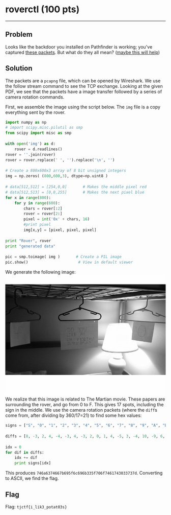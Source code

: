 # roverctl (100 pts)

---
## Problem
Looks like the backdoor you installed on Pathfinder is working; you've captured [these packets](https://static.tjctf.org/rover_7c2be0252685607348be5d53e10fa9d7f2f01322f6dbd2ecd07e2d4e780fddbe.pcapng). But what do they all mean? ([maybe this will help](https://static.tjctf.org/roverctl_3b27c9f5ceed7ff2edf0640f47850b198966e69e3f097ae87d07bcc7773ba64f.pdf)) 

## Solution
The packets are a `pcapng` file, which can be opened by Wireshark. We use the follow stream command to see the TCP exchange. Looking at the given PDF, we see that the packets have a image transfer followed by a series of camera rotation commands. 

First, we assemble the image using the script below. The `img` file is a copy everything sent by the rover. 
```python
import numpy as np
# import scipy.misc.pilutil as smp
from scipy import misc as smp

with open('img') as d:
    rover = d.readlines()
rover = ''.join(rover)
rover = rover.replace(' ', '').replace('\n', '')

# Create a 800x600x3 array of 8 bit unsigned integers
img = np.zeros( (800,600,3), dtype=np.uint8 )

# data[512,512] = [254,0,0]       # Makes the middle pixel red
# data[512,513] = [0,0,255]       # Makes the next pixel blue
for x in range(800):
    for y in range(600):
        chars = rover[:2]
        rover = rover[2:]
        pixel = int('0x' + chars, 16)
        #print pixel
        img[x,y] = [pixel, pixel, pixel]

print "Rover", rover
print "generated data"

pic = smp.toimage( img )       # Create a PIL image
pic.show()                      # View in default viewer
```

We generate the following image: ![](rover_output.png)
We realize that this image is related to The Martian movie. These papers are surrounding the rover, and go from 0 to F. This gives 17 spots, including the sign in the middle. We use the camera rotation packets (where the `diff`s come from, after dividing by 360/17=21) to find some hex values:
```python
signs = ["S", "0", "1", "2", "3", "4", "5", "6", "7", "8", "9", "A", "B", "C", "D", "E", "F"]

diffs = [8, -3, 2, 4, -4, -3, 4, -3, 2, 0, 1, 4, -5, 3, -4, 10, -9, 6, -6, 3, -3, 5, -8, 0, 2, 10, -8, -7, 6, 9, -8, -3, 2, -5, 6, -3, -1, -3, 3, 0, 4, -4, 4, 6]

idx = 0
for dif in diffs:
    idx += dif
    print signs[idx]
```

This produces `746a6374667b695f6c696b335f706f7461743033737d`. Converting to ASCII, we find the flag.

## Flag
Flag: `tjctf{i_lik3_potat03s}`
